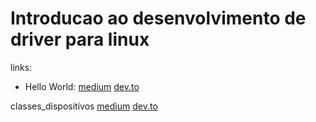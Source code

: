 # Introducao ao desenvolvimento de driver para linux

links: <br> 
* Hello World: [medium](https://medium.com/@trintaeoitogc/hello-world-linux-kernel-module-a579023a8f84)  [dev.to](https://dev.to/simoes/hello-world-linux-kernel-module-1m6h)<br>

 classes_dispositivos [medium](https://medium.com/@trintaeoitogc/classe-de-dispositivos-ec81383d4830)  [dev.to](https://dev.to/simoes/classe-de-dispositivos-3h4a)<br>
